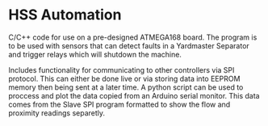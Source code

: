 # HSS Automation
 
 C/C++ code for use on a pre-designed ATMEGA168 board. The program 
 is to be used with sensors that can detect faults in a Yardmaster
 Separator and trigger relays which will shutdown the machine. 

Includes functionality for communicating to other controllers
via SPI protocol. This can either be done live or via storing data
into EEPROM memory then being sent at a later time. A python script can 
be used to proccess and plot the data copied from an Arduino serial monitor. 
This data comes from the Slave SPI program formatted to show the flow and proximity
readings separetly. 
